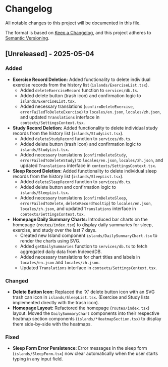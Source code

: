# Changelog

All notable changes to this project will be documented in this file.

The format is based on [Keep a Changelog](https://keepachangelog.com/en/1.0.0/),
and this project adheres to [Semantic Versioning](https://semver.org/spec/v2.0.0.html).

## [Unreleased] - 2025-05-04

### Added
- **Exercise Record Deletion:** Added functionality to delete individual exercise records from the history list (`islands/ExerciseList.tsx`).
    - Added `deleteExerciseRecord` function to `services/db.ts`.
    - Added delete button (trash icon) and confirmation logic to `islands/ExerciseList.tsx`.
    - Added necessary translations (`confirmDeleteExercise`, `errorFailedToDeleteExercise`) to `locales/en.json`, `locales/zh.json`, and updated `Translations` interface in `contexts/SettingsContext.tsx`.
- **Study Record Deletion:** Added functionality to delete individual study records from the history list (`islands/StudyList.tsx`).
    - Added `deleteStudyRecord` function to `services/db.ts`.
    - Added delete button (trash icon) and confirmation logic to `islands/StudyList.tsx`.
    - Added necessary translations (`confirmDeleteStudy`, `errorFailedToDeleteStudy`) to `locales/en.json`, `locales/zh.json`, and updated `Translations` interface in `contexts/SettingsContext.tsx`.
- **Sleep Record Deletion:** Added functionality to delete individual sleep records from the history list (`islands/SleepList.tsx`).
    - Added `deleteSleepRecord` function to `services/db.ts`.
    - Added delete button and confirmation logic to `islands/SleepList.tsx`.
    - Added necessary translations (`confirmDeleteSleep`, `errorFailedToDelete`, `deleteRecordTooltip`) to `locales/en.json`, `locales/zh.json`, and updated `Translations` interface in `contexts/SettingsContext.tsx`.
- **Homepage Daily Summary Charts:** Introduced bar charts on the homepage (`routes/index.tsx`) to display daily summaries for sleep, exercise, and study over the last 7 days.
    - Created new Island component `islands/DailySummaryChart.tsx` to render the charts using SVG.
    - Added `getDailySummaries` function to `services/db.ts` to fetch aggregated daily data from IndexedDB.
    - Added necessary translations for chart titles and labels in `locales/en.json` and `locales/zh.json`.
    - Updated `Translations` interface in `contexts/SettingsContext.tsx`.

### Changed
- **Delete Button Icon:** Replaced the 'X' delete button icon with an SVG trash can icon in `islands/SleepList.tsx`. (Exercise and Study lists implemented directly with the trash icon).
- **Homepage Layout:** Refactored the homepage (`routes/index.tsx`) layout. Moved the `DailySummaryChart` components into their respective heatmap section components (`islands/*HeatmapSection.tsx`) to display them side-by-side with the heatmaps.

### Fixed
- **Sleep Form Error Persistence:** Error messages in the sleep form (`islands/SleepForm.tsx`) now clear automatically when the user starts typing in any input field.